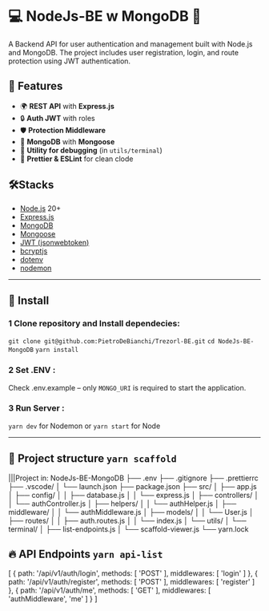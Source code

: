 # 💻 NodeJs-BE w MongoDB 🐘

A Backend API for user authentication and management built with Node.js and MongoDB.
The project includes user registration, login, and route protection using JWT authentication.

## 📌 Features

- 🌍 **REST API** with **Express.js**
- 🔒 **Auth JWT** with roles
- 🛡 **Protection Middleware**
- 💾 **MongoDB** with **Mongoose**
- 🚀 **Utility for debugging** (in `utils/terminal`)
- 🎨 **Prettier & ESLint** for clean clode

## 🛠️Stacks

- [Node.js](https://nodejs.org/) 20+
- [Express.js](https://expressjs.com/)
- [MongoDB](https://www.mongodb.com/)
- [Mongoose](https://mongoosejs.com/)
- [JWT (jsonwebtoken)](https://www.npmjs.com/package/jsonwebtoken)
- [bcryptjs](https://www.npmjs.com/package/bcryptjs)
- [dotenv](https://www.npmjs.com/package/dotenv)
- [nodemon](https://www.npmjs.com/package/nodemon)

---

## 🔌 Install

### 1 Clone repository and Install dependecies:

`git clone git@github.com:PietroDeBianchi/Trezorl-BE.git`
`cd NodeJs-BE-MongoDB`
`yarn install`

### 2 Set .ENV :

Check .env.example – only `MONGO_URI` is required to start the application. 

### 3 Run Server :

`yarn dev` for Nodemon or `yarn start` for Node

---

## 📂 Project structure `yarn scaffold`

|||Project in: NodeJs-BE-MongoDB
├── .env
├── .gitignore
├── .prettierrc
├── .vscode/
│ └── launch.json
├── package.json
├── src/
│ ├── app.js
│ ├── config/
│ │ ├── database.js
│ │ └── express.js
│ ├── controllers/
│ │ └── authController.js
│ ├── helpers/
│ │ └── authHelper.js
│ ├── middleware/
│ │ └── authMiddleware.js
│ ├── models/
│ │ └── User.js
│ ├── routes/
│ │ ├── auth.routes.js
│ │ └── index.js
│ └── utils/
│ └── terminal/
│ ├── list-endpoints.js
│ └── scaffold-viewer.js
└── yarn.lock

## 🔥 API Endpoints `yarn api-list`

[
  {
    path: '/api/v1/auth/login',
    methods: [ 'POST' ],
    middlewares: [ 'login' ]
  },
  {
    path: '/api/v1/auth/register',
    methods: [ 'POST' ],
    middlewares: [ 'register' ]
  },
  {
    path: '/api/v1/auth/me',
    methods: [ 'GET' ],
    middlewares: [ 'authMiddleware', 'me' ]
  }
]
